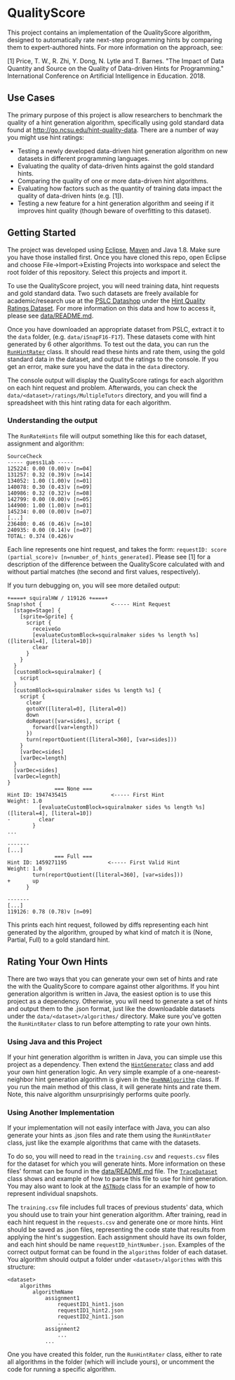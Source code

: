# QualityScore

This project contains an implementation of the QualityScore algorithm, designed to automatically rate next-step programming hints by comparing them to expert-authored hints. For more information on the approach, see:

[1] Price, T. W., R. Zhi, Y. Dong, N. Lytle and T. Barnes. "The Impact of Data Quantity and Source on the Quality of Data-driven Hints for Programming." International Conference on Artificial Intelligence in Education. 2018.

## Use Cases

The primary purpose of this project is allow researchers to benchmark the quality of a hint generation algorithm, specifically using gold standard data found at http://go.ncsu.edu/hint-quality-data. There are a number of way you might use hint ratings:

* Testing a newly developed data-driven hint generation algorithm on new datasets in different programming languages.
* Evaluating the quality of data-driven hints against the gold standard hints.
* Comparing the quality of one or more data-driven hint algorithms.
* Evaluating how factors such as the quantity of training data impact the quality of data-driven hints (e.g. [1]).
* Testing a new feature for a hint generation algorithm and seeing if it improves hint quality (though beware of overfitting to this dataset).

## Getting Started

The project was developed using [Eclipse](https://www.eclipse.org/), [Maven](https://maven.apache.org/) and Java 1.8. Make sure you have those installed first. Once you have cloned this repo, open Eclipse and choose File->Import->Existing Projects into workspace and select the root folder of this repository. Select this projects and import it.

To use the QualityScore project, you will need training data, hint requests and gold standard data. Two such datasets are freely available for academic/research use at the [PSLC Datashop](pslcdatashop.web.cmu.edu) under the [Hint Quality Ratings Dataset](https://pslcdatashop.web.cmu.edu/Files?datasetId=2517). For more information on this data and how to access it, please see [data/README.md](data/README.md). 

Once you have downloaded an appropriate dataset from PSLC, extract it to the `data` folder, (e.g. `data/iSnapF16-F17`). These datasets come with hint generated by 6 other algorithms. To test out the data, you can run the [`RunHintRater`](src/edu/isnap/rating/RunHintRater.java) class. It should read these hints and rate them, using the gold standard data in the dataset, and output the ratings to the console. If you get an error, make sure you have the data in the `data` directory.

The console output will display the QualityScore ratings for each algorithm on each hint request and problem. Afterwards, you can check the `data/<dataset>/ratings/MultipleTutors` directory, and you will find a spreadsheet with this hint rating data for each algorithm.

### Understanding the output

The `RunRateHints` file will output something like this for each dataset, assignment and algorithm:

```
SourceCheck
----- guess1Lab -----
125224: 0.00 (0.00)v [n=04]
131257: 0.32 (0.39)v [n=14]
134052: 1.00 (1.00)v [n=01]
140078: 0.30 (0.43)v [n=09]
140986: 0.32 (0.32)v [n=08]
142799: 0.00 (0.00)v [n=05]
144900: 1.00 (1.00)v [n=01]
145234: 0.00 (0.00)v [n=07]
[...]
236480: 0.46 (0.46)v [n=10]
240935: 0.00 (0.14)v [n=07]
TOTAL: 0.374 (0.426)v
```

Each line represents one hint request, and takes the form: `requestID: score (partial_score)v [n=number_of_hints_generated]`. Please see [1] for a description of the difference between the QualityScore calculated with and without partial matches (the second and first values, respectively).

If you turn debugging on, you will see more detailed output:

```
+====+ squiralHW / 119126 +====+
Snap!shot {                      <----- Hint Request
  [stage=Stage] {
    [sprite=Sprite] {
      script {
        receiveGo
        [evaluateCustomBlock=squiralmaker sides %s length %s]([literal=4], [literal=10])
        clear
      }
    }
  }
  [customBlock=squiralmaker] {
    script
  }
  [customBlock=squiralmaker sides %s length %s] {
    script {
      clear
      gotoXY([literal=0], [literal=0])
      down
      doRepeat([var=sides], script {
        forward([var=length])
      })
      turn(reportQuotient([literal=360], [var=sides]))
    }
    [varDec=sides]
    [varDec=length]
  }
  [varDec=sides]
  [varDec=legnth]
}
               === None ===
Hint ID: 1947435415              <----- First Hint
Weight: 1.0
          [evaluateCustomBlock=squiralmaker sides %s length %s]([literal=4], [literal=10])
-         clear
        }
...

-------
[...]
               === Full ===
Hint ID: 1459271195             <----- First Valid Hint
Weight: 1.0
        turn(reportQuotient([literal=360], [var=sides]))
+       up
      }

-------
[...]
119126: 0.78 (0.78)v [n=09]
```

This prints each hint request, followed by diffs representing each hint generated by the algorithm, grouped by what kind of match it is (None, Partial, Full) to a gold standard hint.

## Rating Your Own Hints

There are two ways that you can generate your own set of hints and rate the with the QualityScore to compare against other algorithms. If you hint generation algorithm is written in Java, the easiest option is to use this project as a dependency. Otherwise, you will need to generate a set of hints and output them to the .json format, just like the downloadable datasets under the `data/<dataset>/algorithms/` directory. Make sure you've gotten the `RunHintRater` class to run before attempting to rate your own hints.

### Using Java and this Project

If your hint generation algorithm is written in Java, you can simple use this project as a dependency. Then extend the [`HintGenerator`](src/edu/isnap/rating/data/HintGenerator.java) class and add your own hint generation logic. An very simple example of a one-nearest-neighbor hint generation algorithm is given in the [`OneNNAlgorithm`](src/edu/isnap/rating/example/OneNNAlgorithm.java) class. If you run the main method of this class, it will generate hints and rate them. Note, this naive algorithm unsurprisingly performs quite poorly.

### Using Another Implementation

If your implementation will not easily interface with Java, you can also generate your hints as .json files and rate them using the `RunHintRater` class, just like the example algorithms that came with the datasets. 

To do so, you will need to read in the `training.csv` and `requests.csv` files for the dataset for which you will generate hints. More information on these files' format can be found in the [data/README.md](data/README.md) file. The [`TraceDataset`](src/edu/isnap/rating/data/TraceDataset.java) class shows and example of how to parse this file to use for hint generation. You may also want to look at the [`ASTNode`](src/edu/isnap/node/ASTNode.java) class for an example of how to represent individual snapshots. 

The `training.csv` file includes full traces of previous students' data, which you should use to train your hint generation algorithm. After training, read in each hint request in the `requests.csv` and generate one or more hints. Hint should be saved as .json files, representing the code state that results from applying the hint's suggestion. Each assignment should have its own folder, and each hint should be name `requestID_hintNumber.json`. Examples of the correct output format can be found in the `algorithms` folder of each dataset. You algorithm should output a folder under `<dataset>/algorithms` with this structure:

```
<dataset>
    algorithms
        algorithmName
            assignment1
                requestID1_hint1.json
                requestID1_hint2.json
                requestID2_hint1.json
                ...
            assignment2
                ...
            ...
```
One you have created this folder, run the `RunHintRater` class, either to rate all algorithms in the folder (which will include yours), or uncomment the code for running a specific algorithm.
